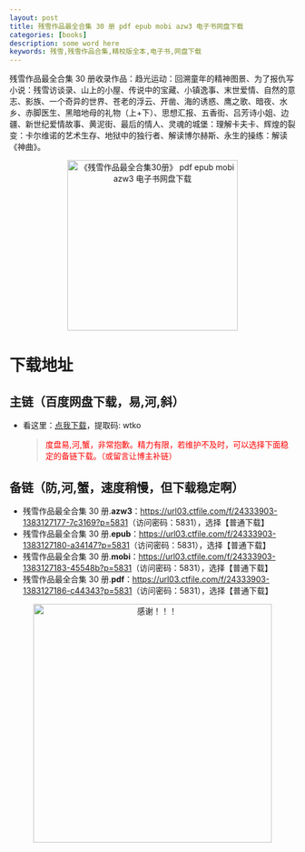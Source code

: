 ```yaml
---
layout: post
title: 残雪作品最全合集 30 册 pdf epub mobi azw3 电子书网盘下载
categories: [books]
description: some word here
keywords: 残雪,残雪作品合集,精校版全本,电子书,网盘下载
---
```


残雪作品最全合集 30 册收录作品：趋光运动：回溯童年的精神图景、为了报仇写小说：残雪访谈录、山上的小屋、传说中的宝藏、小镇逸事、末世爱情、自然的意志、影族、一个奇异的世界、苍老的浮云、开凿、海的诱惑、鹰之歌、暗夜、水乡、赤脚医生、黑暗地母的礼物（上+下）、思想汇报、五香街、吕芳诗小姐、边疆、新世纪爱情故事、黄泥街、最后的情人、灵魂的城堡：理解卡夫卡、辉煌的裂变：卡尔维诺的艺术生存、地狱中的独行者、解读博尔赫斯、永生的操练：解读《神曲》。

<div align="center"><img src="https://qweree.cn/wp-content/uploads/2024/10/can-xue-zuo-pin-he-ji-tuya.jpg" alt="《残雪作品最全合集30册》 pdf epub mobi azw3 电子书网盘下载" width="300px" height="auto"></div>

# 下载地址

## 主链（百度网盘下载，易,河,斜）

- 看这里：[点我下载](https://pan.baidu.com/s/1iMXUbSbtZQZjDcqDmnWUyw?pwd=wtko)，提取码: wtko

  > <p style="color:red" >度盘易,河,蟹，非常抱歉。精力有限，若维护不及时，可以选择下面稳定的备链下载。（或留言让博主补链）</p>

## 备链（防,河,蟹，速度稍慢，但下载稳定啊）

- 残雪作品最全合集 30 册.**azw3**：<https://url03.ctfile.com/f/24333903-1383127177-7c3169?p=5831>（访问密码：5831），选择【普通下载】
- 残雪作品最全合集 30 册.**epub**：<https://url03.ctfile.com/f/24333903-1383127180-a34147?p=5831>（访问密码：5831），选择【普通下载】
- 残雪作品最全合集 30 册.**mobi**：<https://url03.ctfile.com/f/24333903-1383127183-45548b?p=5831>（访问密码：5831），选择【普通下载】
- 残雪作品最全合集 30 册.**pdf**：<https://url03.ctfile.com/f/24333903-1383127186-c44343?p=5831>（访问密码：5831），选择【普通下载】

<div align="center"><img src="https://pic.imgdb.cn/item/6707df6bd29ded1a8ce37031.gif" alt="感谢！！！" width="420px" height="auto"/></div>
